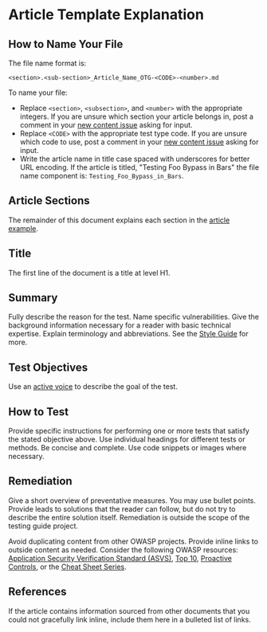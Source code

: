 # Article Template Explanation

## How to Name Your File

The file name format is:

`<section>.<sub-section>_Article_Name_OTG-<CODE>-<number>.md`

To name your file:

- Replace `<section>`, `<subsection>`, and `<number>` with the appropriate integers. If you are unsure which section your article belongs in, post a comment in your [new content issue](https://github.com/OWASP/wstg/issues?q=is%3Aopen+is%3Aissue+label%3ANew) asking for input.
- Replace `<CODE>` with the appropriate test type code. If you are unsure which code to use, post a comment in your [new content issue](https://github.com/OWASP/wstg/issues?q=is%3Aopen+is%3Aissue+label%3ANew) asking for input.
- Write the article name in title case spaced with underscores for better URL encoding. If the article is titled, "Testing Foo Bypass in Bars" the file name component is: `Testing_Foo_Bypass_in_Bars`.

## Article Sections

The remainder of this document explains each section in the [article example](999.1_Testing_for_a_Cat_in_a_Box_OTG-FOO-001.md).

## Title

The first line of the document is a title at level H1.

## Summary

Fully describe the reason for the test. Name specific vulnerabilities. Give the background information necessary for a reader with basic technical expertise. Explain terminology and abbreviations. See the [Style Guide](Style_Guide.md) for more.

## Test Objectives

Use an [active voice](Style_Guide.md#active-voice) to describe the goal of the test.

## How to Test

Provide specific instructions for performing one or more tests that satisfy the stated objective above. Use individual headings for different tests or methods. Be concise and complete. Use code snippets or images where necessary.

## Remediation

Give a short overview of preventative measures. You may use bullet points. Provide leads to solutions that the reader can follow, but do not try to describe the entire solution itself. Remediation is outside the scope of the testing guide project.

Avoid duplicating content from other OWASP projects. Provide inline links to outside content as needed. Consider the following OWASP resources: [Application Security Verification Standard (ASVS)](https://github.com/OWASP/ASVS), [Top 10](https://github.com/OWASP/Top10), [Proactive Controls](https://www.owasp.org/index.php/OWASP_Proactive_Controls), or the [Cheat Sheet Series](https://github.com/OWASP/CheatSheetSeries).

## References

If the article contains information sourced from other documents that you could not gracefully link inline, include them here in a bulleted list of links.
